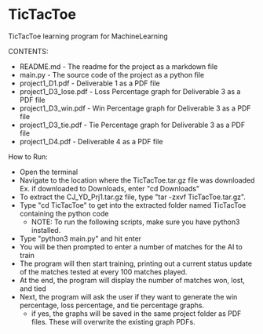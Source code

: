 # TicTacToe
TicTacToe learning program for MachineLearning
 
CONTENTS:
* README.md              - The readme for the project as a markdown file
* main.py                - The source code of the project as a python file
* project1_D1.pdf        - Deliverable 1 as a PDF file
* project1_D3_lose.pdf   - Loss Percentage graph for Deliverable 3 as a PDF file
* project1_D3_win.pdf    - Win Percentage graph for Deliverable 3 as a PDF file
* project1_D3_tie.pdf    - Tie Percentage graph for Deliverable 3 as a PDF file
* project1_D4.pdf        - Deliverable 4 as a PDF file
 

How to Run:
- Open the terminal
- Navigate to the location where the TicTacToe.tar.gz file was downloaded
    Ex. if downloaded to Downloads, enter "cd Downloads"
- To extract the CJ_YD_Prj1.tar.gz file, type "tar -zxvf TicTacToe.tar.gz". 
- Type "cd TicTacToe" to get into the extracted folder named TicTacToe containing the python code
    - NOTE: To run the following scripts, make sure you have python3 installed.
- Type "python3 main.py" and hit enter
- You will be then prompted to enter a number of matches for the AI to train
- The program will then start training, printing out a current status update of the matches tested at every 100 matches played.
- At the end, the program will display the number of matches won, lost, and tied
- Next, the program will ask the user if they want to generate the win percentage, loss percentage, and tie percentage graphs.
    - if yes, the graphs will be saved in the same project folder as PDF files. These will overwrite the existing graph PDFs.

